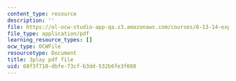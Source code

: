 ```yaml
---
content_type: resource
description: ''
file: https://ol-ocw-studio-app-qa.s3.amazonaws.com/courses/8-13-14-experimental-physics-i-ii-junior-lab-fall-2016-spring-2017/68f3f710dbfe73cfb3dd532b6fe3f660_WUTak0K4F-Q.pdf
file_type: application/pdf
learning_resource_types: []
ocw_type: OCWFile
resourcetype: Document
title: 3play pdf file
uid: 68f3f710-dbfe-73cf-b3dd-532b6fe3f660
---
```

